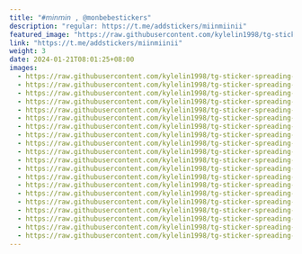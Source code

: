 ```yaml
---
title: "#𝘮𝘪𝘯𝘮𝘪𝘯 , @monbebestickers"
description: "regular: https://t.me/addstickers/miinmiinii"
featured_image: "https://raw.githubusercontent.com/kylelin1998/tg-sticker-spreading-worldwide-images/main/img/cbaf0b9e-86a6-408a-ad9f-7380a63e6dc1.jpg"
link: "https://t.me/addstickers/miinmiinii"
weight: 3
date: 2024-01-21T08:01:25+08:00
images:
  - https://raw.githubusercontent.com/kylelin1998/tg-sticker-spreading-worldwide-images/main/img/cbaf0b9e-86a6-408a-ad9f-7380a63e6dc1.jpg
  - https://raw.githubusercontent.com/kylelin1998/tg-sticker-spreading-worldwide-images/main/img/401ba7bc-989a-4d2b-8be9-b1b8deae931d.jpg
  - https://raw.githubusercontent.com/kylelin1998/tg-sticker-spreading-worldwide-images/main/img/408a740c-2534-4717-b760-2f381afda6e3.jpg
  - https://raw.githubusercontent.com/kylelin1998/tg-sticker-spreading-worldwide-images/main/img/4d71a1de-c998-4869-a58a-b87ae8825ed4.jpg
  - https://raw.githubusercontent.com/kylelin1998/tg-sticker-spreading-worldwide-images/main/img/f429b5d7-83ac-4d03-9029-3c37a7f648a1.jpg
  - https://raw.githubusercontent.com/kylelin1998/tg-sticker-spreading-worldwide-images/main/img/c2dd4c26-ca8f-4181-bcc3-16ebfe951a6e.jpg
  - https://raw.githubusercontent.com/kylelin1998/tg-sticker-spreading-worldwide-images/main/img/dec932f8-bfbe-4504-8ab8-27dcbfdc65f5.jpg
  - https://raw.githubusercontent.com/kylelin1998/tg-sticker-spreading-worldwide-images/main/img/9e79a6a3-385c-4618-8df6-adaea9087a75.jpg
  - https://raw.githubusercontent.com/kylelin1998/tg-sticker-spreading-worldwide-images/main/img/7f2bb087-07eb-4e8d-af85-3ebbf3dba65d.jpg
  - https://raw.githubusercontent.com/kylelin1998/tg-sticker-spreading-worldwide-images/main/img/dad7465d-41ef-449a-9e30-6eec5b3f6632.jpg
  - https://raw.githubusercontent.com/kylelin1998/tg-sticker-spreading-worldwide-images/main/img/a7d2b40f-6dfe-40d0-9ffb-1538344e2f29.jpg
  - https://raw.githubusercontent.com/kylelin1998/tg-sticker-spreading-worldwide-images/main/img/b55475a7-9507-49b2-959e-9100fa84e355.jpg
  - https://raw.githubusercontent.com/kylelin1998/tg-sticker-spreading-worldwide-images/main/img/cc2b68b0-b2ae-4cd6-bafb-03bce51f5cbe.jpg
  - https://raw.githubusercontent.com/kylelin1998/tg-sticker-spreading-worldwide-images/main/img/44f0f648-03b9-41c1-9268-911596c2d5ab.jpg
  - https://raw.githubusercontent.com/kylelin1998/tg-sticker-spreading-worldwide-images/main/img/572c237c-34f2-47c6-9485-6dfbd6814e24.jpg
  - https://raw.githubusercontent.com/kylelin1998/tg-sticker-spreading-worldwide-images/main/img/246b2da5-609f-420a-98c1-0c8c95e59523.jpg
  - https://raw.githubusercontent.com/kylelin1998/tg-sticker-spreading-worldwide-images/main/img/9470cc9f-9c41-4334-a5c8-9f3f7947dc90.jpg
  - https://raw.githubusercontent.com/kylelin1998/tg-sticker-spreading-worldwide-images/main/img/047586c2-5346-4209-8680-53006ec7d3b2.jpg
  - https://raw.githubusercontent.com/kylelin1998/tg-sticker-spreading-worldwide-images/main/img/9d452dc4-15a6-41ba-bfae-9a478f7800dd.jpg
  - https://raw.githubusercontent.com/kylelin1998/tg-sticker-spreading-worldwide-images/main/img/05f8d2e5-6bda-4757-9b3e-7796536deb32.jpg
---
```

